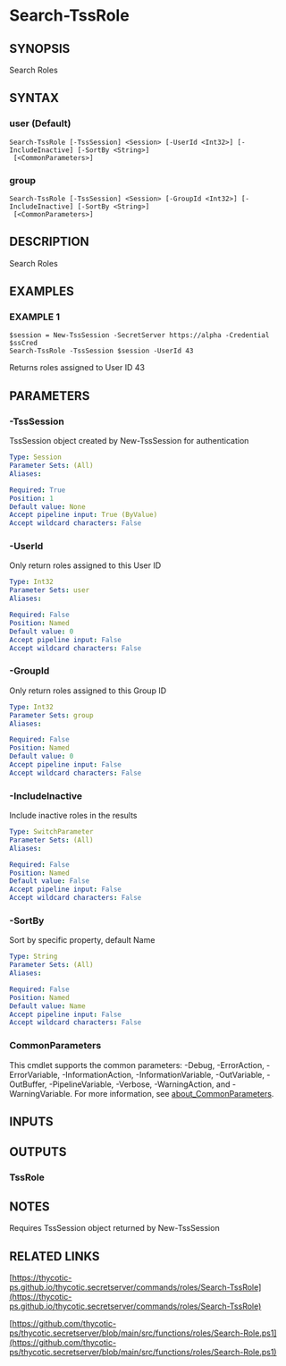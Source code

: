 # Search-TssRole

## SYNOPSIS
Search Roles

## SYNTAX

### user (Default)
```
Search-TssRole [-TssSession] <Session> [-UserId <Int32>] [-IncludeInactive] [-SortBy <String>]
 [<CommonParameters>]
```

### group
```
Search-TssRole [-TssSession] <Session> [-GroupId <Int32>] [-IncludeInactive] [-SortBy <String>]
 [<CommonParameters>]
```

## DESCRIPTION
Search Roles

## EXAMPLES

### EXAMPLE 1
```
$session = New-TssSession -SecretServer https://alpha -Credential $ssCred
Search-TssRole -TssSession $session -UserId 43
```

Returns roles assigned to User ID 43

## PARAMETERS

### -TssSession
TssSession object created by New-TssSession for authentication

```yaml
Type: Session
Parameter Sets: (All)
Aliases:

Required: True
Position: 1
Default value: None
Accept pipeline input: True (ByValue)
Accept wildcard characters: False
```

### -UserId
Only return roles assigned to this User ID

```yaml
Type: Int32
Parameter Sets: user
Aliases:

Required: False
Position: Named
Default value: 0
Accept pipeline input: False
Accept wildcard characters: False
```

### -GroupId
Only return roles assigned to this Group ID

```yaml
Type: Int32
Parameter Sets: group
Aliases:

Required: False
Position: Named
Default value: 0
Accept pipeline input: False
Accept wildcard characters: False
```

### -IncludeInactive
Include inactive roles in the results

```yaml
Type: SwitchParameter
Parameter Sets: (All)
Aliases:

Required: False
Position: Named
Default value: False
Accept pipeline input: False
Accept wildcard characters: False
```

### -SortBy
Sort by specific property, default Name

```yaml
Type: String
Parameter Sets: (All)
Aliases:

Required: False
Position: Named
Default value: Name
Accept pipeline input: False
Accept wildcard characters: False
```

### CommonParameters
This cmdlet supports the common parameters: -Debug, -ErrorAction, -ErrorVariable, -InformationAction, -InformationVariable, -OutVariable, -OutBuffer, -PipelineVariable, -Verbose, -WarningAction, and -WarningVariable. For more information, see [about_CommonParameters](http://go.microsoft.com/fwlink/?LinkID=113216).

## INPUTS

## OUTPUTS

### TssRole
## NOTES
Requires TssSession object returned by New-TssSession

## RELATED LINKS

[https://thycotic-ps.github.io/thycotic.secretserver/commands/roles/Search-TssRole](https://thycotic-ps.github.io/thycotic.secretserver/commands/roles/Search-TssRole)

[https://github.com/thycotic-ps/thycotic.secretserver/blob/main/src/functions/roles/Search-Role.ps1](https://github.com/thycotic-ps/thycotic.secretserver/blob/main/src/functions/roles/Search-Role.ps1)

